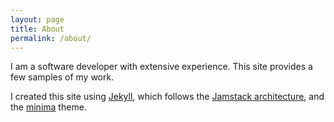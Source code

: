 ```yaml
---
layout: page
title: About
permalink: /about/
---
```


I am a software developer with extensive experience.  This site provides a few samples of my work.

I created this site using [Jekyll](https://jekyllrb.com/), which follows the [Jamstack architecture](https://jamstack.org/), and the [minima](https://github.com/jekyll/minima) theme.

